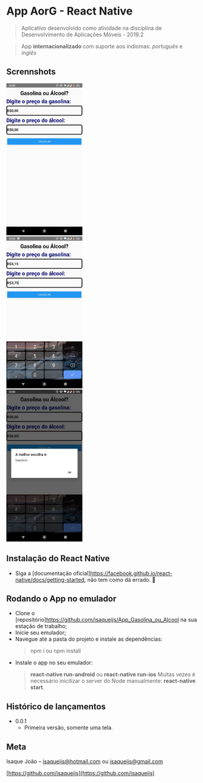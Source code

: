 # App AorG - React Native
> Aplicativo desenvolvido como atividade na disciplina de Desenvolvimento de Aplicações Móveis - 2019.2

> App **internacionalizado** com suporte aos indiomas: _português_ e _inglês_

## Scrennshots

<div>
<img src="01.jpeg" height="400" width="200" />
</div>
<div>
<img src="02.jpeg" height="400" width="200" />
</div>
<div>
<img src="03.jpeg" height="400" width="200" />
</div>

## Instalação do React Native

  - Siga a [documentação oficial]https://facebook.github.io/react-native/docs/getting-started, não tem como dá errado. :speak_no_evil:

## Rodando o App no emulador

  - Clone o [repositório]https://github.com/isaqueijs/App_Gasolina_ou_Alcool na sua estação de trabalho;
  - Inicie seu emulador;
  - Navegue até a pasta do projeto e instale as dependências:
    > npm i ou npm install
  - Instale o app no seu emulador:
    > **react-native run-android** ou **react-native run-ios**
      > Muitas vezes é necessário inicilizar o server do Node manualmente: **react-native start**.

## Histórico de lançamentos
* 0.0.1
    * Primeira versão, somente uma tela.

## Meta

Isaque João – isaqueijs@hotmail.com ou isaqueijs@gmail.com

[https://github.com/isaqueijs](https://github.com/isaqueijs)
